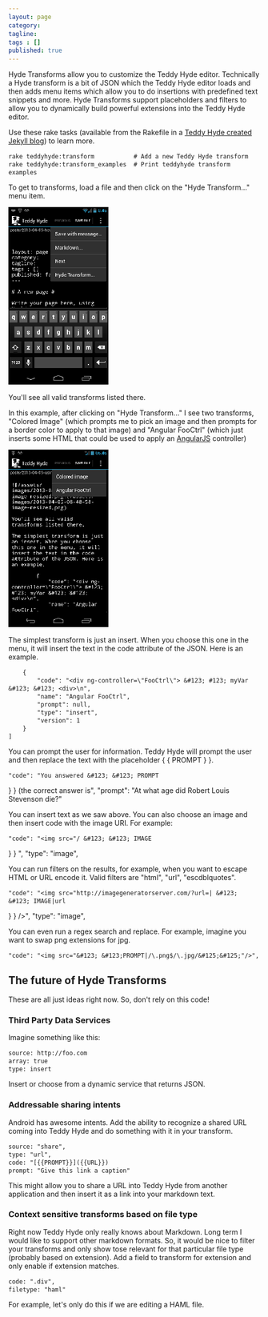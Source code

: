 ```yaml
---
layout: page
category: 
tagline: 
tags : [] 
published: true
---
```


Hyde Transforms allow you to customize the Teddy Hyde editor. Technically a Hyde transform is a bit of JSON which the Teddy Hyde editor loads and then adds menu items which allow you to do insertions with predefined text snippets and more. Hyde Transforms support placeholders and filters to allow you to dynamically build powerful extensions into the Teddy Hyde editor.

Use these rake tasks (available from the Rakefile in a [Teddy Hyde created Jekyll blog](https://teddyhyde.com)) to learn more.

    rake teddyhyde:transform           # Add a new Teddy Hyde transform
    rake teddyhyde:transform_examples  # Print teddyhyde transform examples

To get to transforms, load a file and then click on the "Hyde Transform..." menu item. 

![/assets/images/2013-04-05-08-48-58-image-resized.png](/assets/images/2013-04-05-08-48-58-image-resized.png)

You'll see all valid transforms listed there.

In this example, after clicking on "Hyde Transform..." I see two transforms, "Colored Image" (which prompts me to pick an image and then prompts for a border color to apply to that image) and "Angular FooCtrl" (which just inserts some HTML that could be used to apply an [AngularJS](http://angularjs.org) controller)

![/assets/images/2013-05-08-06-53-26-image-resized.png](/assets/images/2013-05-08-06-53-26-image-resized.png)

The simplest transform is just an insert. When you choose this one in the menu, it will insert the text in the code attribute of the JSON. Here is an example.

        {
            "code": "<div ng-controller=\"FooCtrl\"> &#123; #123; myVar &#123; &#123; <div>\n", 
            "name": "Angular FooCtrl", 
            "prompt": null, 
            "type": "insert", 
            "version": 1
        }
    ]

You can prompt the user for information. Teddy Hyde will prompt the user and then replace the text with the placeholder &#123; &#123; PROMPT
&#125; &#125;.

    "code": "You answered &#123; &#123; PROMPT
&#125; &#125; (the correct answer is",
    "prompt": "At what age did Robert Louis Stevenson die?"

You can insert text as we saw above. You can also choose an image and then insert code with the image URI. For example:

    "code": "<img src="/ &#123; &#123; IMAGE
&#125; &#125; ",
    "type": "image", 

You can run filters on the results, for example, when you want to escape HTML or URL encode it. Valid filters are "html", "url", "escdblquotes".

    "code": "<img src="http://imagegeneratorserver.com/?url=| &#123; &#123; IMAGE|url
&#125; &#125; />",
    "type": "image", 

You can even run a regex search and replace. For example, imagine you want to swap png extensions for jpg.

    "code": "<img src="&#123; &#123;PROMPT|/\.png$/\.jpg/&#125;&#125;"/>",


## The future of Hyde Transforms ##

These are all just ideas right now. So, don't rely on this code!

### Third Party Data Services

Imagine something like this:

    source: http://foo.com
    array: true
    type: insert

Insert or choose from a dynamic service that returns JSON.

### Addressable sharing intents

Android has awesome intents. Add the ability to recognize a shared URL coming into Teddy Hyde and do something with it in your transform.

    source: "share",
    type: "url",
    code: "[{{PROMPT}}]({{URL}})
    prompt: "Give this link a caption"

This might allow you to share a URL into Teddy Hyde from another application and then insert it as a link into your markdown text.

### Context sensitive transforms based on file type

Right now Teddy Hyde only really knows about Markdown. Long term I would like to support other markdown formats. So, it would be nice to filter
your transforms and only show tose relevant for that particular file type (probably based on extension). 
Add a field to transform for extension and only enable if extension matches.

    code: ".div",
    filetype: "haml"

For example, let's only do this if we are editing a HAML file.
